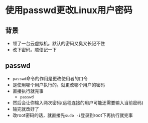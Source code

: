 # 使用passwd更改Linux用户密码

## 背景

- 领了一台云虚拟机。默认的密码又臭又长记不住
- 改下密码。顺便记一下

## passwd

- `passwd`命令的作用是更改使用者的口令
- 是使用哪个用户执行的。就更改哪个用户的密码
- 直接执行就完事
  - `passwd`
- 然后会让你输入两次密码(远程连接的用户可能还需要输入当前密码)
- 输完就改好了
- 改root密码的话，就直接先`sudo -i`登录到root下再执行就完事
